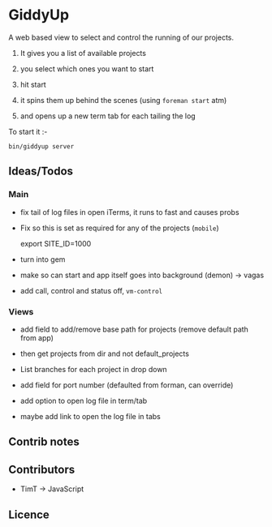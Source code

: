 GiddyUp
=======

A web based view to select and control the running of our projects.

1. It gives you a list of available projects

1. you select which ones you want to start

1. hit start

1. it spins them up behind the scenes (using `foreman start` atm)

1. and opens up a new term tab for each tailing the log


To start it :-

    bin/giddyup server


Ideas/Todos
-----------

### Main

- fix tail of log files in open iTerms, it runs to fast and causes probs

- Fix so this is set as required for any of the projects (`mobile`)

    export SITE_ID=1000

- turn into gem

- make so can start and app itself goes into background (demon) -> vagas

- add call, control and status off, `vm-control`


### Views

- add field to add/remove base path for projects (remove default path from app)

- then get projects from dir and not default_projects

- List branches for each project in drop down

- add field for port number (defaulted from forman, can override)

- add option to open log file in term/tab

- maybe add link to open the log file in tabs


## Contrib notes

## Contributors

* TimT -> JavaScript


## Licence
